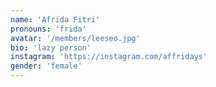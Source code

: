 ```yaml
---
name: 'Afrida Fitri'
pronouns: 'frida'
avatar: '/members/leeseo.jpg'
bio: 'lazy person'
instagram: 'https://instagram.com/affridays'
gender: 'female'
---
```

